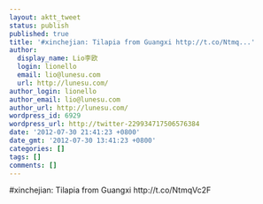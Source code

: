```yaml
---
layout: aktt_tweet
status: publish
published: true
title: '#xinchejian: Tilapia from Guangxi http://t.co/Ntmq...'
author:
  display_name: Lio李欧
  login: lionello
  email: lio@lunesu.com
  url: http://lunesu.com/
author_login: lionello
author_email: lio@lunesu.com
author_url: http://lunesu.com/
wordpress_id: 6929
wordpress_url: http://twitter-229934717506576384
date: '2012-07-30 21:41:23 +0800'
date_gmt: '2012-07-30 13:41:23 +0800'
categories: []
tags: []
comments: []
---
```

<p>#xinchejian: Tilapia from Guangxi http://t.co/NtmqVc2F</p>
